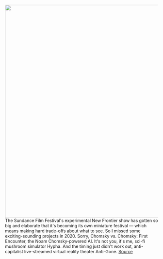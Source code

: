 <img src='https://cdn.vox-cdn.com/thumbor/ACqZ1MdRBiYvB7zkssW8AvMqKKY=/0x0:1100x619/1200x675/filters:focal(613x58:789x234)/cdn.vox-cdn.com/uploads/chorus_image/image/66273469/200535_3_1100.0.jpg' width='700px' /><br/>
The Sundance Film Festival's experimental New Frontier show has gotten so big and elaborate that it's becoming its own miniature festival — which means making hard trade-offs about what to see. So I missed some exciting-sounding projects in 2020. Sorry, Chomsky vs. Chomsky: First Encounter, the Noam Chomsky-powered AI. It's not you, it's me, sci-fi mushroom simulator Hypha. And the timing just didn't work out, anti-capitalist live-streamed virtual reality theater Anti-Gone.
<a href='https://www.theverge.com/2020/2/7/21125284/sundance-best-vr-ar-film-festival-new-frontier-2020'> Source <a/>